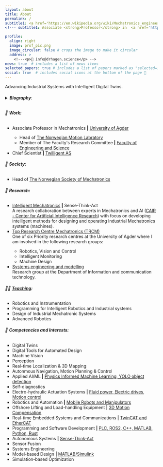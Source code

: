 ```yaml
---
layout: about
title: About
permalink: /
subtitle1: <a href='https://en.wikipedia.org/wiki/Mechatronics_engineering'>Mechatronics Wizard</a> | <strong>Ph.D.</strong>
<!--- subtitle1: Associate <strong>Professor</strong> in  <a href='https://en.wikipedia.org/wiki/Mechatronics_engineering'>Mechatronics</a> at the <a href='https://www.uia.no/en'>University of Agder</a> -->

profile:
  align: right
  image: prof_pic.png
  image_circular: false # crops the image to make it circular
  address: >
    <!---<p>📧 info@drhagen.science</p> -->
news: true  # includes a list of news items
selected_papers: true # includes a list of papers marked as "selected={true}"
social: true  # includes social icons at the bottom of the page 📝
---
```

Advancing Industrial Systems with Intelligent Digital Twins.
<h6>
<details><summary><strong>Biography</strong>: </summary>
<br>
Daniel is a curious, ambitious, conscientious interdisciplinary engineer, educator, scientist, and reserve officer passionate about Intelligent Mechatronics, innovation, R&D, management, and leadership. 
<br>
After completing compulsory military service, he gained relevant leadership experience through his career and courses in the Norwegian Armed Forces. Daniel graduated with a Master’s degree in 2014 based on his trade certificate in automation mechanics (2009) and successfully defended his Ph.D. in 2020. 
<br>
Before starting a joint Ph.D. education in 2016, he worked for two years with offshore drilling equipment control systems worldwide, both in the test and commissioning phases and during operation. Between 2020 and 2022, before starting working full-time as an associate professor in Mechatronics, he worked as a senior R&D engineer responsible for the control systems of offshore lifting and handling equipment such as 3D compensated knuckle-boom cranes for offshore wind service vessels.
</details>
</h6> 
<h6>💼 <strong>Work:</strong></h6>
<ul style="list-style-type: square;">
  <li>Associate Professor in Mechatronics <strong>|</strong> <a href='https://www.uia.no/kk/profil/danielh'>University of Agder</a></li>
      <ul style="list-style-type: circle;">
      <li>Head of <a href='https://motion-lab.no/'>The Norwegian Motion Labratory</a></li>
      <li>Member of The Faculty's Research Committee <strong>|</strong> <a href='https://www.uia.no/en/about-uia/faculties/faculty-of-engineering-and-science'>Faculty of Engineering and Science</a></li>
    </ul>
  <li>Chief Scientist <strong>|</strong> <a href='https://twilligent.io/'>Twilligent AS</a></li>
</ul>
<h6>🍻 <strong>Society:</strong></h6>
<ul style="list-style-type: square;">
  <li>Head of <a href='https://nsom.no'>The Norwegian Society of Mechatronics</a></li>
</ul>
<h6>🔬 <strong>Research:</strong></h6>
<ul style="list-style-type: square;">
  <li><a href='https://hagenmek.github.io/al-folio/blog/'>Intelligent Mechatronics</a> <strong>|</strong> Sense-Think-Act</li>
    A research collaboration between experts in Mechatronics and AI (<a href='https://cair.uia.no/'>CAIR - Center for Artificial Intelligence Research</a>) with focus on developing intelligent methods for designing and operating Industrial Mechatronics systems (machines).
  <li><a href='https://www.uia.no/en/research/priority-research-centres/top-research-centre-mechatronics-trcm'>Top Research Centre Mechatronics (TRCM)</a></li>
    One of six Priority research centres at the University of Agder where I am involved in the following research groups:
    <ul style="list-style-type: circle;">
      <li>Robotics, Vision and Control</li>
      <li>Intelligent Monitoring</li>
      <li>Machine Design</li>
    </ul>
  <li><a href='https://www.uia.no/en/research/teknologi-og-realfag/systems-engineering-and-modelling'>Systems engineering and modelling</a></li>
    Research group at the Department of Information and communication technology.
</ul>
<h6>👨‍🏫 <strong><a href='https://hagenmek.github.io/al-folio/teaching/'>Teaching</a>:</strong></h6> 
<ul style="list-style-type: square;">
  <li>Robotics and Instrumentation</li>
  <li>Programming for Intelligent Robotics and Industrial systems</li>
  <li>Design of Industrial Mechatronic Systems</li> 
  <li>Advanced Robotics</li> 
</ul>  
<h6>🎒 <strong>Competencies and Interests:</strong></h6>
<ul style="list-style-type: square;">
  <li>Digital Twins</li>
  <li>Digital Tools for Automated Design</li>
  <li>Machine Vision</li>
  <li>Perception</li>
  <li>Real-time Localization & 3D Mapping</li>
  <li>Autonmous Navigation, Motion Planning & Control</li>
  <li>Applied AI/ML <strong>|</strong> <a href='https://www.ros.org/'>Physics Informed Machine Learning, YOLO object detection</a></li>
  <li>Self-diagnostics</li>
  <li>Electro-hydraulic Actuation Systems <strong>|</strong> <a href='https://www.ros.org/'>Fluid power, Electric drives, Motion control</a></li>
  <li>Robotics and Automation <strong>|</strong> <a href='https://www.ros.org/'>Mobile Robots and Manipulators</a></li>
  <li>Offshore Lifting and Load-handling Equipment <strong>|</strong> <a href='https://www.ros.org/'>3D Motion Compensation</a></li>
  <li>Real-time Embedded Systems and Communications <strong>|</strong>  <a href='https://www.beckhoff.com/en-en/products/automation/twincat/'> TwinCAT and EtherCAT</a></li>
  <li>Programming and Software Development <strong>|</strong> <a href='https://www.ros.org/'>PLC, ROS2, C++, MATLAB, Python, Rust</a></li>
  <li>Autonomous Systems <strong>|</strong> <a href='https://www.uia.no/en'>Sense-Think-Act</a></li>
  <li>Sensor Fusion</li> 
  <li>Systems Engineering</li>               
  <li>Model-based Design <strong>|</strong>  <a href='https://www.uia.no/en'>MATLAB/Simulink</a></li>
  <li>Simulation-based Optimization</li>
</ul> 

<!--- Write your biography here. Tell the world about yourself. Link to your favorite [subreddit](http://reddit.com). You can put a picture in, too. The code is already in, just name your picture `prof_pic.jpg` and put it in the `img/` folder.

Put your address / P.O. box / other info right below your picture. You can also disable any these elements by editing `profile` property of the YAML header of your `_pages/about.md`. Edit `_bibliography/papers.bib` and Jekyll will render your [publications page](/al-folio/publications/) automatically.

Link to your social media connections, too. This theme is set up to use [Font Awesome icons](http://fortawesome.github.io/Font-Awesome/) and [Academicons](https://jpswalsh.github.io/academicons/), like the ones below. Add your Facebook, Twitter, LinkedIn, Google Scholar, or just disable all of them. -->

